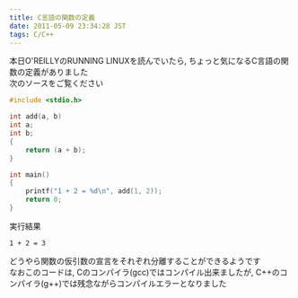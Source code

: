 ```yaml
---
title: C言語の関数の定義
date: 2011-05-09 23:34:28 JST
tags: C/C++
---
```


本日O'REILLYのRUNNING LINUXを読んでいたら, ちょっと気になるC言語の関数の定義がありました<br />
次のソースをご覧ください

```c
#include <stdio.h>

int add(a, b)
int a;
int b;
{
	return (a + b);
}

int main()
{
	printf("1 + 2 = %d\n", add(1, 2));
	return 0;
}
```

実行結果

```
1 + 2 = 3
```

どうやら関数の仮引数の宣言をそれぞれ分離することができるようです<br />
なおこのコードは, Cのコンパイラ(gcc)ではコンパイル出来ましたが, C++のコンパイラ(g++)では残念ながらコンパイルエラーとなりました

